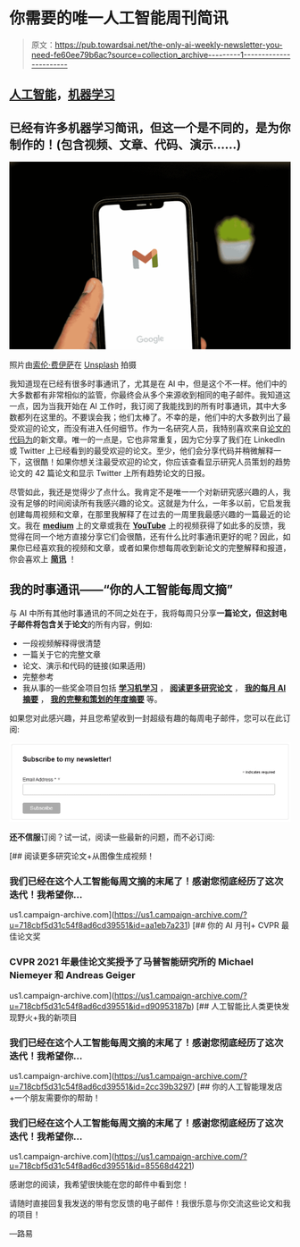 # 你需要的唯一人工智能周刊简讯

> 原文：<https://pub.towardsai.net/the-only-ai-weekly-newsletter-you-need-fe60ee79b6ac?source=collection_archive---------1----------------------->

## [人工智能](https://towardsai.net/p/category/artificial-intelligence)，[机器学习](https://towardsai.net/p/category/machine-learning)

## 已经有许多机器学习简讯，但这一个是不同的，是为你制作的！(包含视频、文章、代码、演示……)

![](img/435f5732dedad44ed331f4cca7431c16.png)

照片由[索伦·费伊萨](https://unsplash.com/@solenfeyissa?utm_source=medium&utm_medium=referral)在 [Unsplash](https://unsplash.com?utm_source=medium&utm_medium=referral) 拍摄

我知道现在已经有很多时事通讯了，尤其是在 AI 中，但是这个不一样。他们中的大多数都有非常相似的监管，你最终会从多个来源收到相同的电子邮件。我知道这一点，因为当我开始在 AI 工作时，我订阅了我能找到的所有时事通讯，其中大多数都列在这里的。不要误会我；他们太棒了。不幸的是，他们中的大多数列出了最受欢迎的论文，而没有进入任何细节。作为一名研究人员，我特别喜欢来自[论文的代码为](https://paperswithcode.com/newsletter)的新文章。唯一的一点是，它也非常重复，因为它分享了我们在 LinkedIn 或 Twitter 上已经看到的最受欢迎的论文。至少，他们会分享代码并稍微解释一下，这很酷！如果你想关注最受欢迎的论文，你应该查看显示研究人员策划的趋势论文的 42 篇论文和显示 Twitter 上所有趋势论文的日报。

尽管如此，我还是觉得少了点什么。我肯定不是唯一一个对新研究感兴趣的人，我没有足够的时间阅读所有我感兴趣的论文。这就是为什么，一年多以前，它启发我创建每周视频和文章，在那里我解释了在过去的一周里我最感兴趣的一篇最近的论文。我在 [**medium**](https://medium.com/@whats-ai) 上的文章或我在 [**YouTube**](https://www.youtube.com/channel/UCUzGQrN-lyyc0BWTYoJM_Sg) 上的视频获得了如此多的反馈，我觉得在同一个地方直接分享它们会很酷，还有什么比时事通讯更好的呢？因此，如果你已经喜欢我的视频和文章，或者如果你想每周收到新论文的完整解释和报道，你会喜欢上 [**简讯**](https://youtube.us1.list-manage.com/subscribe?u=718cbf5d31c54f8ad6cd39551&id=9481bc612c) ！

## 我的时事通讯——“你的人工智能每周文摘”

与 AI 中所有其他时事通讯的不同之处在于，我将每周只分享**一篇论文，但这封电子邮件将包含关于论文**的所有内容，例如:

*   一段视频解释得很清楚
*   一篇关于它的完整文章
*   论文、演示和代码的链接(如果适用)
*   完整参考
*   我从事的一些奖金项目包括 [**学习机学习**](/start-machine-learning-in-2020-become-an-expert-from-nothing-for-free-f31587630cf7) ， [**阅读更多研究论文**](/how-to-read-more-research-papers-7737e3770d7f) ， [**我的每月 AI 摘要**](/the-ai-monthly-top-3-june-2021-2a3c0170f240) ， [**我的完整和策划的年度摘要**](/2020-a-year-full-of-amazing-ai-papers-a-review-c42fa07aff4b) 等。

如果您对此感兴趣，并且您希望收到一封超级有趣的每周电子邮件，您可以在此订阅:

[![](img/9b005910a47123af76f643dd29d45bfd.png)](http://eepurl.com/huGLT5)

**还不信服**订阅？试一试，阅读一些最新的问题，而不必订阅:

[](https://us1.campaign-archive.com/?u=718cbf5d31c54f8ad6cd39551&id=aa1eb7a231) [## 阅读更多研究论文+从图像生成视频！

### 我们已经在这个人工智能每周文摘的末尾了！感谢您彻底经历了这次迭代！我希望你…

us1.campaign-archive.com](https://us1.campaign-archive.com/?u=718cbf5d31c54f8ad6cd39551&id=aa1eb7a231) [](https://us1.campaign-archive.com/?u=718cbf5d31c54f8ad6cd39551&id=d90953187b) [## 你的 AI 月刊+ CVPR 最佳论文奖

### CVPR 2021 年最佳论文奖授予了马普智能研究所的 Michael Niemeyer 和 Andreas Geiger

us1.campaign-archive.com](https://us1.campaign-archive.com/?u=718cbf5d31c54f8ad6cd39551&id=d90953187b) [](https://us1.campaign-archive.com/?u=718cbf5d31c54f8ad6cd39551&id=2cc39b3297) [## 人工智能比人类更快发现野火+我的新项目

### 我们已经在这个人工智能每周文摘的末尾了！感谢您彻底经历了这次迭代！我希望你…

us1.campaign-archive.com](https://us1.campaign-archive.com/?u=718cbf5d31c54f8ad6cd39551&id=2cc39b3297) [](https://us1.campaign-archive.com/?u=718cbf5d31c54f8ad6cd39551&id=85568d4221) [## 你的人工智能理发店+一个朋友需要你的帮助！

### 我们已经在这个人工智能每周文摘的末尾了！感谢您彻底经历了这次迭代！我希望你…

us1.campaign-archive.com](https://us1.campaign-archive.com/?u=718cbf5d31c54f8ad6cd39551&id=85568d4221) 

感谢您的阅读，我希望很快能在您的邮件中看到您！

请随时直接回复我发送的带有您反馈的电子邮件！我很乐意与你交流这些论文和我的项目！

—路易